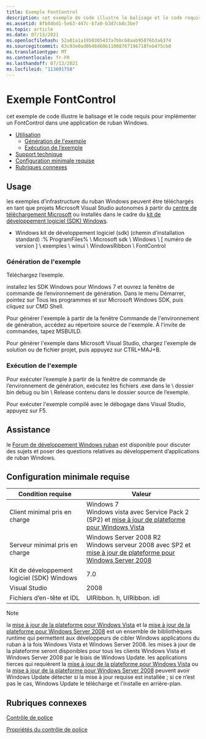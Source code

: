 ```yaml
---
title: Exemple FontControl
description: cet exemple de code illustre le balisage et le code requis pour implémenter un FontControl dans une application de ruban Windows.
ms.assetid: 8fb84bd1-5e63-447c-b7a0-b3d7cb8c3be7
ms.topic: article
ms.date: 07/13/2021
ms.openlocfilehash: 52a81a1a1950305437a7bbc68aab95876b3a6374
ms.sourcegitcommit: 63c93e0ad0b48d60b11008767196718feb475cb0
ms.translationtype: MT
ms.contentlocale: fr-FR
ms.lasthandoff: 07/13/2021
ms.locfileid: "113691758"
---
```

# <a name="fontcontrol-sample"></a>Exemple FontControl

cet exemple de code illustre le balisage et le code requis pour implémenter un FontControl dans une application de ruban Windows.

- [Utilisation](#usage)
  - [Génération de l'exemple](#building-the-sample)
  - [Exécution de l’exemple](#running-the-sample)
- [Support technique](#support)
- [Configuration minimale requise](#minimum-requirements)
- [Rubriques connexes](#related-topics)

## <a name="usage"></a>Usage

les exemples d’infrastructure du ruban Windows peuvent être téléchargés en tant que projets Microsoft Visual Studio autonomes à partir du [centre de téléchargement Microsoft](https://www.microsoft.com/download/details.aspx?id=9620) ou installés dans le cadre du [kit de développement logiciel (SDK) Windows](https://developer.microsoft.com/windows/downloads/sdk-archive/).

- Windows kit de développement logiciel (sdk) (chemin d’installation standard) :% ProgramFiles% \\ Microsoft sdk \\ Windows \\ \[ numéro de version \] \\ exemples \\ winui \\ WindowsRibbon \\ FontControl

### <a name="building-the-sample"></a>Génération de l'exemple

Téléchargez l’exemple.

installez les SDK Windows pour Windows 7 et ouvrez la fenêtre de commande de l’environnement de génération. Dans le menu Démarrer, pointez sur Tous les programmes et sur Microsoft Windows SDK, puis cliquez sur CMD Shell.

Pour générer l'exemple à partir de la fenêtre Commande de l'environnement de génération, accédez au répertoire source de l'exemple. À l'invite de commandes, tapez MSBUILD.

Pour générer l'exemple dans Microsoft Visual Studio, chargez l'exemple de solution ou de fichier projet, puis appuyez sur CTRL+MAJ+B.

### <a name="running-the-sample"></a>Exécution de l'exemple

Pour exécuter l’exemple à partir de la fenêtre de commande de l’environnement de génération, exécutez les fichiers .exe dans le \\ dossier bin debug ou bin \\ Release contenu dans le dossier source de l’exemple.

Pour exécuter l'exemple compilé avec le débogage dans Visual Studio, appuyez sur F5.

## <a name="support"></a>Assistance

le [Forum de développement Windows ruban](https://social.msdn.microsoft.com/Forums/windowsdesktop/home?forum=windowsribbondevelopment) est disponible pour discuter des sujets et poser des questions relatives au développement d’applications de ruban Windows.

## <a name="minimum-requirements"></a>Configuration minimale requise



| Condition requise | Valeur |
|--------------------------|--------------------------------------------------------------------------------------------------------------------------------------------------------------------------|
| Client minimal pris en charge | Windows 7<br/> Windows vista avec Service Pack 2 (SP2) et [mise à jour de plateforme pour Windows Vista](https://msdn.microsoft.com/library/dd378748.aspx)<br/>         |
| Serveur minimal pris en charge | Windows Server 2008 R2<br/> Windows serveur 2008 avec SP2 et [mise à jour de plateforme pour Windows Server 2008](https://msdn.microsoft.com/library/dd378748.aspx)<br/> |
| Kit de développement logiciel (SDK) Windows              | 7.0                                                                                                                                                                      |
| Visual Studio            | 2008                                                                                                                                                                     |
| Fichiers d’en-tête et IDL     | UIRibbon. h, UIRibbon. idl                                                                                                                                                 |



 

> [!Note]  
> la [mise à jour de la plateforme pour Windows Vista](https://msdn.microsoft.com/library/dd378748.aspx) et la [mise à jour de la plateforme pour Windows Server 2008](https://msdn.microsoft.com/library/dd378748.aspx) est un ensemble de bibliothèques runtime qui permettent aux développeurs de cibler Windows applications du ruban à la fois Windows Vista et Windows Server 2008. les mises à jour de la plateforme seront disponibles pour tous les clients Windows Vista et Windows Server 2008 par le biais de Windows Update. les applications tierces qui requièrent la [mise à jour de la plateforme pour Windows Vista](https://msdn.microsoft.com/library/dd378748.aspx) ou la [mise à jour de la plateforme pour Windows Server 2008](https://msdn.microsoft.com/library/dd378748.aspx) peuvent avoir Windows Update détecter si la mise à jour requise est installée ; si ce n’est pas le cas, Windows Update le télécharge et l’installe en arrière-plan.

 

## <a name="related-topics"></a>Rubriques connexes

<dl> <dt>

[Contrôle de police](windowsribbon-controls-fontcontrol.md)
</dt> <dt>

[Propriétés du contrôle de police](windowsribbon-reference-properties-fontcontrol.md)
</dt> </dl>

 

 





